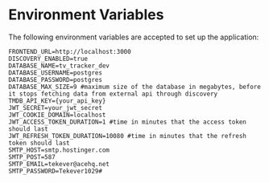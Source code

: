 # Environment Variables
The following environment variables are accepted to set up the application:
```.env
FRONTEND_URL=http://localhost:3000
DISCOVERY_ENABLED=true
DATABASE_NAME=tv_tracker_dev
DATABASE_USERNAME=postgres
DATABASE_PASSWORD=postgres
DATABASE_MAX_SIZE=9 #maximum size of the database in megabytes, before it stops fetching data from external api through discovery
TMDB_API_KEY={your_api_key}
JWT_SECRET=your_jwt_secret
JWT_COOKIE_DOMAIN=localhost
JWT_ACCESS_TOKEN_DURATION=1 #time in minutes that the access token should last
JWT_REFRESH_TOKEN_DURATION=10080 #time in minutes that the refresh token should last
SMTP_HOST=smtp.hostinger.com
SMTP_POST=587
SMTP_EMAIL=tekever@acehq.net
SMTP_PASSWORD=Tekever1029#
```
